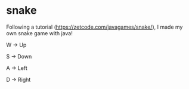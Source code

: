 # snake

Following a tutorial (https://zetcode.com/javagames/snake/), I made my own snake game with java!

W -> Up

S -> Down

A -> Left

D -> Right

